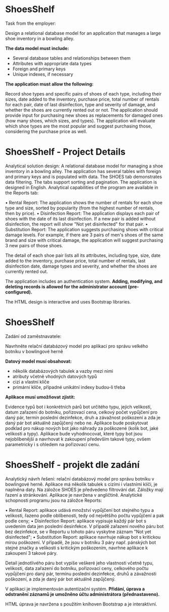 # ShoesShelf

Task from the employer:

Design a relational database model for an application that manages a large shoe inventory in a bowling alley.

**The data model must include:**

- Several database tables and relationships between them
- Attributes with appropriate data types
- Foreign and primary keys
- Unique indexes, if necessary

**The application must allow the following:**

Record shoe types and specific pairs of shoes of each type, including their sizes, date added to the inventory, purchase price, total number of rentals for each pair, date of last disinfection, type and severity of damage, and whether the shoes are currently rented out or not.
The application should provide input for purchasing new shoes as replacements for damaged ones (how many shoes, which sizes, and types).
The application will evaluate which shoe types are the most popular and suggest purchasing those, considering the purchase price as well.

# ShoesShelf - Project Details

Analytical solution design: A relational database model for managing a shoe inventory in a bowling alley. The application has several tables with foreign and primary keys and is populated with data. The SHOES tab demonstrates data filtering. The tabs support sorting and pagination. The application is designed in English. Analytical capabilities of the program are available in the Reports tab:

• Rental Report: The application shows the number of rentals for each shoe type and size, sorted by popularity (from the highest number of rentals, then by price).
• Disinfection Report: The application displays each pair of shoes with the date of its last disinfection. If a new pair is added without disinfection, the report will show "Not yet disinfected" for that pair.
• Substitution Report: The application suggests purchasing shoes with critical damage levels. For example, if there are 3 pairs of men's shoes of the same brand and size with critical damage, the application will suggest purchasing 3 new pairs of those shoes.

The detail of each shoe pair lists all its attributes, including type, size, date added to the inventory, purchase price, total number of rentals, last disinfection date, damage types and severity, and whether the shoes are currently rented out.

The application includes an authentication system. **Adding, modifying, and deleting records is allowed for the administrator account (pre-configured).**

The HTML design is interactive and uses Bootstrap libraries.


# ShoesShelf

Zadání od zaměstnavatele:

Navrhněte relační databázový model pro aplikaci pro správu velkého botníku v bowlingové herně

**Datový model musí obsahovat:**

- několik databázových tabulek a vazby mezi nimi
- atributy včetně vhodných datových typů
- cizí a vlastní klíče
- primární klíče, případné unikátní indexy budou-li třeba

**Aplikace musí umožňovat zjistit:**

Evidence typů bot i konkrétních párů bot určitého typu, jejich velikostí, datum zařazení do botníku, pořizovací cena, celkový počet vypůjčení pro daný pár, termín poslední dezinfekce, druh a závažnost poškození a zda je daný pár bot aktuálně zapůjčený nebo ne. Aplikace bude poskytovat podklad pro nákup nových bot jako náhrady za poškozené (kolik bot, jaké velikosti a typy). Aplikace bude vyhodnocovat, které typy bot jsou nejoblíbenější a navrhovat k zakoupení především takové typy, ovšem parametricky i s ohledem na pořizovací cenu.

# ShoesShelf - projekt dle zadání

Analytický návrh řešení: relační databázový model pro správu botníku v bowlingové herně. Aplikace má několik tabulek s cizími i vlastními klíči, je naplněna daty. Na záložce SHOES je předvedeno filtrování dat. Záložky mají řazení a stránkování. Aplikace je navržena v angličtině. Analytické schopnosti programu jsou na záložce Reports:

• Rental Report: aplikace udává množství vypůjčení bot stejného typu a velikosti, řazeno podle oblíbenosti, tedy od největšího počtu vypůjčení a pak podle ceny;
• Disinfection Report: aplikace vypisuje každý pár bot s uvedením data jen poslední desinfekce. V případě zařazení nového páru bot bez dezinfekce, se v Reportu u tohoto páru vyskytne záznam "Not yet disinfected";
• Substitution Report: aplikace navrhuje nákup bot s kritickou mírou poškození. V případě, že jsou v botníku 3 páry např. pánských bot stejné značky a velikosti s kritickým poškozením, navrhne aplikace k zakoupení 3 takové páry.

Detail jednotlivého páru bot vypíše veškeré jeho vlastnosti včetně typu, velikosti, data zařazení do botníku, pořizovací ceny, celkového počtu vypůjčení pro daný pár, termínu poslední dezinfekce, druhů a závažnosti poškození, a zda je daný pár bot aktuálně zapůjčený.

V aplikaci je implementován autentizační systém. **Přidání, úprava a odstranění záznamů je umožněno účtu administrátora (přednastaveno).**

HTML úprava je navržena s použitím knihoven Bootstrap a je interaktivní.
